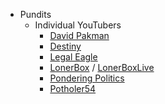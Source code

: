 - Pundits 
	- Individual YouTubers
		- [David Pakman](https://www.youtube.com/@thedavidpakmanshow)
		- [Destiny](https://www.youtube.com/destiny)
		- [Legal Eagle](https://www.youtube.com/@LegalEagle)
		- [LonerBox](https://www.youtube.com/channel/UCi5pr6jdzVMWNObsiiAYpEA) / [LonerBoxLive](https://www.youtube.com/@lonerboxlive)
		- [Pondering Politics](https://www.youtube.com/@ponderingpolitics)
		- [Potholer54](https://www.youtube.com/user/potholer54)
